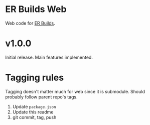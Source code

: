 # ER Builds Web
Web code for [ER Builds](https://github.com/risonakamo/er-builds).

# v1.0.0
Initial release. Main features implemented.

# Tagging rules
Tagging doesn't matter much for web since it is submodule. Should probably follow parent repo's tags.

1. Update `package.json`
2. Update this readme
3. git commit, tag, push